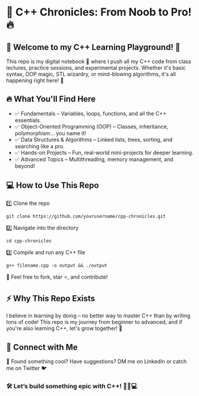 # 🚀 C++ Chronicles: From Noob to Pro! 🔥
## 📌 Welcome to my C++ Learning Playground! 🥰

This repo is my digital notebook 📖 where I push all my C++ code from class lectures, practice sessions, and experimental projects. Whether it's basic syntax, OOP magic, STL wizardry, or mind-blowing algorithms, it's all happening right here! 🚀

## 🔥 What You'll Find Here
- ✅ Fundamentals – Variables, loops, functions, and all the C++ essentials.
- ✅ Object-Oriented Programming (OOP) – Classes, inheritance, polymorphism... you name it!
- ✅ Data Structures & Algorithms – Linked lists, trees, sorting, and searching like a pro.
- ✅ Hands-on Projects – Fun, real-world mini-projects for deeper learning.
- ✅ Advanced Topics – Multithreading, memory management, and beyond!

## 💻 How to Use This Repo
1️⃣ Clone the repo
```
git clone https://github.com/yourusername/cpp-chronicles.git
```
2️⃣ Navigate into the directory
```
cd cpp-chronicles
```
3️⃣ Compile and run any C++ file

```
g++ filename.cpp -o output && ./output
```
📌 Feel free to fork, star ⭐, and contribute!

## ⚡ Why This Repo Exists
I believe in learning by doing – no better way to master C++ than by writing tons of code! This repo is my journey from beginner to advanced, and if you're also learning C++, let's grow together! 🤝

## 📌 Connect with Me
💬 Found something cool? Have suggestions? DM me on LinkedIn or catch me on Twitter 🐦

### 🛠️ Let’s build something epic with C++! 🚀🔥💻
